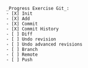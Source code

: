     _Progress Exercise Git_:
    - [X] Init
    - [X] Add
    - [X] Commit
    - [X] Commit History
    - [ ] Diff
    - [ ] Undo revision
    - [ ] Undo advanced revisions
    - [ ] Branch
    - [ ] Remote
    - [ ] Push